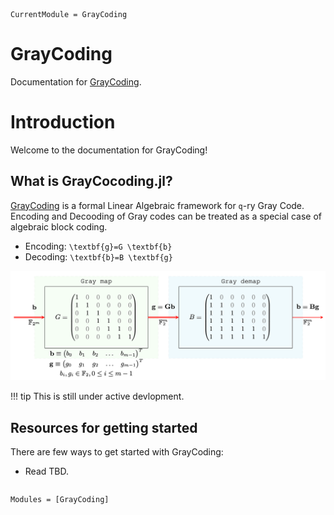```@meta
CurrentModule = GrayCoding
```

# GrayCoding

Documentation for [GrayCoding](https://github.com/nivupai/GrayCoding.jl).

# Introduction

Welcome to the documentation for GrayCoding!

## What is GrayCocoding.jl?

[GrayCoding](https://github.com/nivupai/GrayCoding.jl) is a formal Linear Algebraic framework for ``q``-ry Gray Code.
Encoding and Decooding of Gray codes can be treated as a special case of algebraic block coding.

* Encoding: ``\textbf{g}=G \textbf{b} ``
* Decoding: ``\textbf{b}=B \textbf{g} ``

![](./assets/fig_gray_algebra_binary.png)

!!! tip
    This is still under active devlopment.

## Resources for getting started

There are few ways to get started with GrayCoding:

* Read TBD.


```@index
```

```@autodocs
Modules = [GrayCoding]
```
